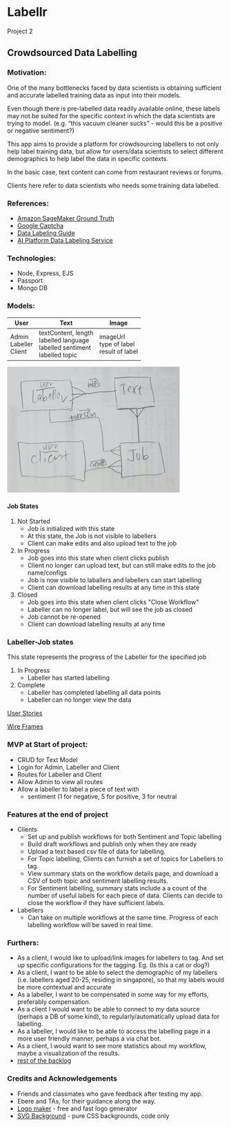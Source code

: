 # Labellr
Project 2

## Crowdsourced Data Labelling

### Motivation:
One of the many bottlenecks faced by data scientists is obtaining sufficient and accurate labelled training data as input into their models. 

Even though there is pre-labelled data readily available online, these labels may not be suited for the specific context in which the data scientists are trying to model. (e.g. “this vacuum cleaner sucks” - would this be a positive or negative sentiment?)

This app aims to provide a platform for crowdsourcing labellers to not only help label training data, but allow for users/data scientists to select different demographics to help label the data in specific contexts.

In the basic case, text content can come from restaurant reviews or forums. 

Clients here refer to data scientists who needs some training data labelled.

### References: 
- [Amazon SageMaker Ground Truth](https://aws.amazon.com/sagemaker/groundtruth/)
- [Google Captcha](https://aibusiness.com/document.asp?doc_id=760448&site=aibusiness)
- [Data Labeling Guide](https://www.cloudfactory.com/data-labeling-guide)
- [AI Platform Data Labeling Service](https://cloud.google.com/ai-platform/data-labeling/docs)

### Technologies:
- Node, Express, EJS
- Passport
- Mongo DB

### Models:
| User        | Text           | Image  |
| -------------|-------------|-----|
| Admin<br>Labeller<br>Client | textContent, length<br>labelled language<br>labelled sentiment<br>labelled topic | imageUrl<br>type of label<br>result of label |

<img src="plan/erd.png" width="400">

#### Job States
1. Not Started 
    - Job is initialized with this state
    - At this state, the Job is not visible to labellers
    - Client can make edits and also upload text to the job
2. In Progress
    - Job goes into this state when client clicks publish
    - Client no longer can upload text, but can still make edits to the job name/configs
    - Job is now visible to laballers and labellers can start labelling
    - Client can download labelling results at any time in this state
3. Closed
    - Job goes into this state when client clicks "Close Workflow"
    - Labeller can no longer label, but will see the job as closed
    - Job cannot be re-opened
    - Client can download labelling results at any time

### Labeller-Job states
This state represents the progress of the Labeller for the specified job
1. In Progress
    - Labeller has started labelling
2. Complete
    - Labeller has completed labelling all data points 
    - Labeller can no longer view the data


[User Stories](https://github.com/siu-sing/labellr/blob/master/plan/plan.md)

[Wire Frames](https://github.com/siu-sing/labellr/tree/master/plan)

### MVP at Start of project:
- CRUD for Text Model
- Login for Admin, Labeller and Client
- Routes for Labeller and Client
- Allow Admin to view all routes 
- Allow a labeller to label a piece of text with 
    - sentiment (1 for negative, 5 for positive, 3 for neutral

### Features at the end of project
- Clients
    - Set up and publish workflows for both Sentiment and Topic labelling
    - Build draft workflows and publish only when they are ready
    - Upload a text based csv file of data for labelling.
    - For Topic labelling, Clients can furnish a set of topics for Labellers to tag.
    - View summary stats on the workflow details page, and download a CSV of both topic and sentiment labelling results.
    - For Sentiment labelling, summary stats include a a count of the number of useful labels for each piece of data. Clients can decide to close the workflow if they have sufficient labels.
- Labellers 
    - Can take on multiple workflows at the same time. Progress of each labelling workflow will be saved in real time.


### Furthers:
- As a client, I would like to upload/link images for labellers to tag. And set up specific configurations for the tagging. Eg. (Is this a cat or dog?)
- As a client, I want to be able to select the demographic of my labellers (i.e. labellers aged 20-25, residing in singapore), so that my labels would be more contextual and accurate
- As a labeller, I want to be compensated in some way for my efforts, preferably compensation.
- As a client I would want to be able to connect to my data source (perhaps a DB of some kind), to regularly/automatically upload data for labelling.
- As a labeller, I would like to be able to access the labelling page in a more user friendly manner, perhaps a via chat bot.
- As a client, I would want to see more statistics about my workflow, maybe a visualization of the results.
- [rest of the backlog](https://github.com/siu-sing/labellr/blob/master/plan/plan.md)

### Credits and Acknowledgements
- Friends and classmates who gave feedback after testing my app.
- Ebere and TAs, for their guidance along the way.
- [Logo maker](https://hatchful.shopify.com/) - free and fast logo generator
- [SVG Background](https://www.svgbackgrounds.com/https://www.techighness.com/post/node-expressjs-endpoint-to-upload-and-process-csv-file/) - pure CSS backgrounds, code only